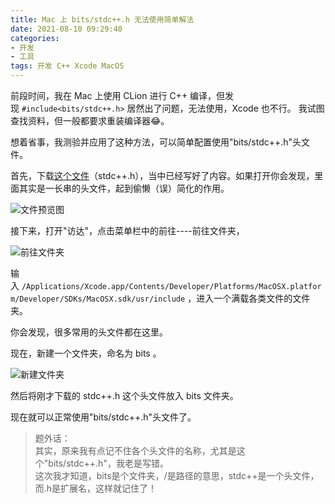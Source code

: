 ```yaml
---
title: Mac 上 bits/stdc++.h 无法使用简单解法
date: 2021-08-10 09:29:40
categories:
- 开发
- 工具
tags: 开发 C++ Xcode MacOS
---
```


前段时间，我在 Mac 上使用 CLion 进行 C++ 编译，但发现 `#include<bits/stdc++.h>` 居然出了问题，无法使用，Xcode 也不行。
我试图查找资料，但一般都要求重装编译器😂。

想着省事，我测验并应用了这种方法，可以简单配置使用"bits/stdc++.h"头文件。

<!-- more -->

首先，下载[这个文件](https://antdock-my.sharepoint.com/:f:/g/personal/ericzhang_antdock_onmicrosoft_com/EtC9nen85bNEjWD6ZxwpzKIBXNgPeXeQg5fkABB7tCObyg?e=ANgwOa)（stdc++.h），当中已经写好了内容。如果打开你会发现，里面其实是一长串的头文件，起到偷懒（误）简化的作用。

![文件预览图](https://z3.ax1x.com/2021/08/10/fG06BT.png)

接下来，打开"访达"，点击菜单栏中的前往----前往文件夹，

![前往文件夹](https://z3.ax1x.com/2021/08/10/fG0cHU.png)

输入 `/Applications/Xcode.app/Contents/Developer/Platforms/MacOSX.platform/Developer/SDKs/MacOSX.sdk/usr/include` ，进入一个满载各类文件的文件夹。

你会发现，很多常用的头文件都在这里。

现在，新建一个文件夹，命名为 bits 。

![新建文件夹](https://z3.ax1x.com/2021/08/10/fG0yuV.png)

然后将刚才下载的 stdc++.h 这个头文件放入 bits 文件夹。

现在就可以正常使用"bits/stdc++.h"头文件了。

>题外话：  
>其实，原来我有点记不住各个头文件的名称，尤其是这个"bits/stdc++.h"，我老是写错。  
>这次我才知道，bits是个文件夹，/是路径的意思，stdc++是一个头文件，而.h是扩展名，这样就记住了！